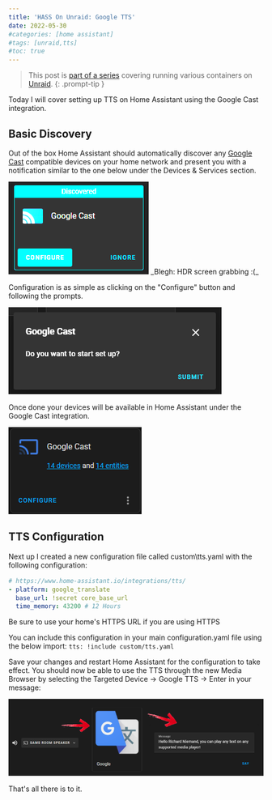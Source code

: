 ```yaml
---
title: 'HASS On Unraid: Google TTS'
date: 2022-05-30
#categories: [home assistant]
#tags: [unraid,tts]
#toc: true
---
```


> This post is [part of a series](https://www.richardn.ca/series/#unraid-containers-2022) covering running various containers on [Unraid](https://unraid.net/).
{: .prompt-tip }

Today I will cover setting up TTS on Home Assistant using the Google Cast integration.

## Basic Discovery
Out of the box Home Assistant should automatically discover any [Google Cast](https://www.home-assistant.io/integrations/cast/) compatible devices on your home network and present you with a notification similar to the one below under the Devices & Services section.

<img src="./002.png" alt="" />
_Blegh: HDR screen grabbing :(_

Configuration is as simple as clicking on the "Configure" button and following the prompts.

<img src="./003.png" alt="" />

Once done your devices will be available in Home Assistant under the Google Cast integration.

<img src="./004.png" alt="" />

## TTS Configuration
Next up I created a new configuration file called custom\tts.yaml with the following configuration:

```yaml
# https://www.home-assistant.io/integrations/tts/
- platform: google_translate
  base_url: !secret core_base_url
  time_memory: 43200 # 12 Hours
```

Be sure to use your home's HTTPS URL if you are using HTTPS

You can include this configuration in your main configuration.yaml file using the below import: `tts: !include custom/tts.yaml`

Save your changes and restart Home Assistant for the configuration to take effect.
You should now be able to use the TTS through the new Media Browser by selecting the Targeted Device -> Google TTS -> Enter in your message:

<img src="./005.png" alt="" />

That's all there is to it.
